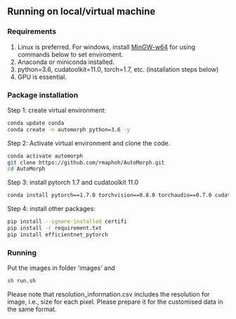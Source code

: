 ## Running on local/virtual machine

### Requirements

1. Linux is preferred. For windows, install [MinGW-w64](https://www.mingw-w64.org/) for using commands below to set enviroment.
2. Anaconda or miniconda installed.
3. python=3.6, cudatoolkit=11.0, torch=1.7, etc. (installation steps below)
4. GPU is essential.


### Package installation

Step 1: create virtual environment:
```bash
conda update conda
conda create -n automorph python=3.6 -y
```

Step 2: Activate virtual environment and clone the code.
```bash
conda activate automorph
git clone https://github.com/rmaphoh/AutoMorph.git
cd AutoMorph
```

Step 3: install pytorch 1.7 and cudatoolkit 11.0
```bash
conda install pytorch==1.7.0 torchvision==0.8.0 torchaudio==0.7.0 cudatoolkit=11.0 -c pytorch -y
```

Step 4: install other packages:
```bash
pip install --ignore-installed certifi
pip install -r requirement.txt
pip install efficientnet_pytorch
```

### Running

Put the images in folder 'images' and
```bash
sh run.sh
```

Please note that resolution_information.csv includes the resolution for image, i.e., size for each pixel. Please prepare it for the customised data in the same format.



